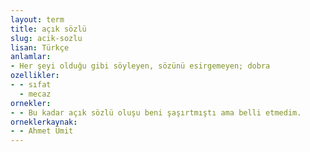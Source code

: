 ```yaml
---
layout: term
title: açık sözlü
slug: acik-sozlu
lisan: Türkçe
anlamlar:
- Her şeyi olduğu gibi söyleyen, sözünü esirgemeyen; dobra
ozellikler:
- - sıfat
  - mecaz
ornekler:
- - Bu kadar açık sözlü oluşu beni şaşırtmıştı ama belli etmedim.
orneklerkaynak:
- - Ahmet Ümit
---
```

